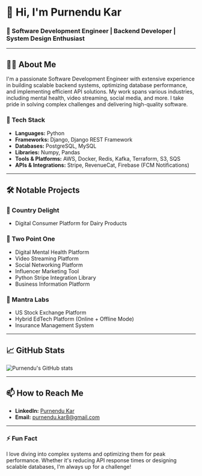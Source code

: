 # 👋 Hi, I'm Purnendu Kar

### 🚀 Software Development Engineer | Backend Developer | System Design Enthusiast

---

## 🧑‍💻 About Me

I'm a passionate Software Development Engineer with extensive experience in building scalable backend systems, optimizing database performance, and implementing efficient API solutions. My work spans various industries, including mental health, video streaming, social media, and more. I take pride in solving complex challenges and delivering high-quality software.

### 🔧 Tech Stack

- **Languages:** Python
- **Frameworks:** Django, Django REST Framework
- **Databases:** PostgreSQL, MySQL
- **Libraries:** Numpy, Pandas
- **Tools & Platforms:** AWS, Docker, Redis, Kafka, Terraform, S3, SQS
- **APIs & Integrations:** Stripe, RevenueCat, Firebase (FCM Notifications)

---

## 🛠️ Notable Projects

### 📌 Country Delight
- Digital Consumer Platform for Dairy Products

### 📌 Two Point One
- Digital Mental Health Platform
- Video Streaming Platform
- Social Networking Platform
- Influencer Marketing Tool
- Python Stripe Integration Library
- Business Information Platform

### 📌 Mantra Labs
- US Stock Exchange Platform
- Hybrid EdTech Platform (Online + Offline Mode)
- Insurance Management System

---

## 📈 GitHub Stats

![Purnendu's GitHub stats](https://github-readme-stats.vercel.app/api?username=purnendukar&show_icons=true&theme=radical)

---

## 📫 How to Reach Me

- **LinkedIn:** [Purnendu Kar](https://www.linkedin.com/in/purnendu-kar)
- **Email:** purnendu.kar8@gmail.com

---

### ⚡ Fun Fact

I love diving into complex systems and optimizing them for peak performance. Whether it's reducing API response times or designing scalable databases, I'm always up for a challenge!

